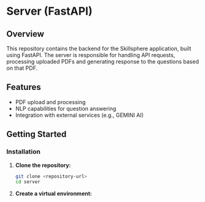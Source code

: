 # Server (FastAPI)

## Overview

This repository contains the backend for the Skillsphere application, built using FastAPI. The server is responsible for handling API requests, processing uploaded PDFs and generating response to the questions based on that PDF.

## Features

- PDF upload and processing
- NLP capabilities for question answering
- Integration with external services (e.g., GEMINI AI)

## Getting Started

### Installation

1. **Clone the repository:**

   ```bash
   git clone <repository-url>
   cd server

   ```

2. **Create a virtual environment:**
